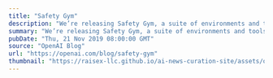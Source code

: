 ```yaml
---
title: "Safety Gym"
description: "We’re releasing Safety Gym, a suite of environments and tools for measuring progress towards reinforcement learning agents that respect safety constraints while training."
summary: "We’re releasing Safety Gym, a suite of environments and tools for measuring progress towards reinforcement learning agents that respect safety constraints while training."
pubDate: "Thu, 21 Nov 2019 08:00:00 GMT"
source: "OpenAI Blog"
url: "https://openai.com/blog/safety-gym"
thumbnail: "https://raisex-llc.github.io/ai-news-curation-site/assets/openai_logo.png"
---
```


